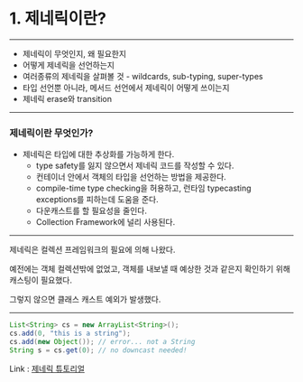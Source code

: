 # 1. 제네릭이란?
***
- 제네릭이 무엇인지, 왜 필요한지
- 어떻게 제네릭을 선언하는지
- 여러종류의 제네릭을 살펴볼 것 - wildcards, sub-typing, super-types
- 타입 선언뿐 아니라, 메서드 선언에서 제네릭이 어떻게 쓰이는지
- 제네릭 erase와 transition
***
### 제네릭이란 무엇인가?
- 제네릭은 타입에 대한 추상화를 가능하게 한다.
  - type safety를 잃지 않으면서 제네릭 코드를 작성할 수 있다.
  - 컨테이너 안에서 객체의 타입을 선언하는 방법을 제공한다.
  - compile-time type checking을 허용하고, 런타임 typecasting exceptions를 피하는데 도움을 준다.
  - 다운캐스트를 할 필요성을 줄인다.
  - Collection Framework에 널리 사용된다.
***
제네릭은 컬렉션 프레임워크의 필요에 의해 나왔다.

예전에는 객체 컬렉션밖에 없었고, 객체를 내보낼 때 예상한 것과 같은지 확인하기 위해 캐스팅이 필요했다.

그렇지 않으면 클래스 캐스트 예외가 발생했다.
***
```java
List<String> cs = new ArrayList<String>();
cs.add(0, "this is a string");
cs.add(new Object()); // error... not a String
String s = cs.get(0); // no downcast needed!
```
Link : [제네릭 튜토리얼](https://docs.oracle.com/javase/tutorial/java/generics/why.html)
